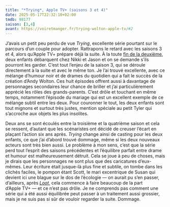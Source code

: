 ```yaml
---
title: "*Trying*, Apple TV+ (saisons 3 et 4)"
date: 2025-05-17T22:32:10+02:00
tmdb: 98177 
saison: [3,4]
avant: https://voiretmanger.fr/trying-wolton-apple-tv/#2
---
```


J’avais un petit peu perdu de vue *Trying*, excellente série pourtant sur le parcours d’un couple pour adopter. Rattrapons le retard avec les saisons 3 et 4, alors qu’Apple TV+ prépare déjà la suite. À la toute [fin de la deuxième](https://voiretmanger.fr/trying-wolton-apple-tv/#2), deux enfants débarquent chez Nikki et Jason et on se demande s’ils pourront les garder. C’est tout l’enjeu de la saison 3, qui se déroule directement à la suite et avec le même ton. Je l’ai trouvé excellente, avec ce mélange d’humour noir et de drames du quotidien qui a fait le succès de la création d’Andy Wolton. Ces huit épisodes offrent aussi à davantage de personnages secondaires leur chance de briller et j’ai particulièrement apprécié les rôles des grands-parents. C’est drôle et touchant en même temps, notamment l’épisode du mariage qui est un excellent exemple de ce mélange subtil entre les deux. Pour couronner le tout, les deux enfants sont tout mignons et surtout très justes, mention spéciale au petit Tyler qui s’accroche aux objets les plus insolites.

Deux ans se sont écoulés entre la troisième et la quatrième saison et cela se ressent, d’autant que les scénaristes ont décidé de creuser l’écart en plaçant l’action six ans après. *Trying* change ainsi de casting pour les deux enfants, ce que j’ai d’abord trouvé dommage, même si les deux nouveaux acteurs sont très bien aussi. Le problème à mon sens, c’est que la série perd tout l’esprit des saisons précédentes et l’équilibre parfait entre drame et humour est malheureusement détruit. Cela se joue à peu de choses, mais je dirais que les personnages ne sont plus que des caricatures d’eux-mêmes. Leur écriture était jusque-là plus fine et subtile, on tombe dans les clichés faciles, le pompon étant Scott, le mari excentrique de Susan qui devient ici une blague sur le dos de l’écologie — on aurait pu s’en passer, d’ailleurs, après [*Loot*](/serie/loot-apple-tv+/), cela commence à faire beaucoup de la part d’Apple TV+ — et ce n’est pas drôle. Je ne comprends pas comment une série qui a été aussi équilibrée peut passer à un traitement aussi grossier, mais je ne suis pas si sûr de vouloir regarder la suite. Dommage.
